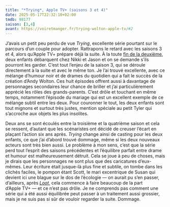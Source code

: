 ```yaml
---
title: "*Trying*, Apple TV+ (saisons 3 et 4)"
date: 2025-05-17T22:32:10+02:00
tmdb: 98177 
saison: [3,4]
avant: https://voiretmanger.fr/trying-wolton-apple-tv/#2
---
```


J’avais un petit peu perdu de vue *Trying*, excellente série pourtant sur le parcours d’un couple pour adopter. Rattrapons le retard avec les saisons 3 et 4, alors qu’Apple TV+ prépare déjà la suite. À la toute [fin de la deuxième](https://voiretmanger.fr/trying-wolton-apple-tv/#2), deux enfants débarquent chez Nikki et Jason et on se demande s’ils pourront les garder. C’est tout l’enjeu de la saison 3, qui se déroule directement à la suite et avec le même ton. Je l’ai trouvé excellente, avec ce mélange d’humour noir et de drames du quotidien qui a fait le succès de la création d’Andy Wolton. Ces huit épisodes offrent aussi à davantage de personnages secondaires leur chance de briller et j’ai particulièrement apprécié les rôles des grands-parents. C’est drôle et touchant en même temps, notamment l’épisode du mariage qui est un excellent exemple de ce mélange subtil entre les deux. Pour couronner le tout, les deux enfants sont tout mignons et surtout très justes, mention spéciale au petit Tyler qui s’accroche aux objets les plus insolites.

Deux ans se sont écoulés entre la troisième et la quatrième saison et cela se ressent, d’autant que les scénaristes ont décidé de creuser l’écart en plaçant l’action six ans après. *Trying* change ainsi de casting pour les deux enfants, ce que j’ai d’abord trouvé dommage, même si les deux nouveaux acteurs sont très bien aussi. Le problème à mon sens, c’est que la série perd tout l’esprit des saisons précédentes et l’équilibre parfait entre drame et humour est malheureusement détruit. Cela se joue à peu de choses, mais je dirais que les personnages ne sont plus que des caricatures d’eux-mêmes. Leur écriture était jusque-là plus fine et subtile, on tombe dans les clichés faciles, le pompon étant Scott, le mari excentrique de Susan qui devient ici une blague sur le dos de l’écologie — on aurait pu s’en passer, d’ailleurs, après [*Loot*](/serie/loot-apple-tv+/), cela commence à faire beaucoup de la part d’Apple TV+ — et ce n’est pas drôle. Je ne comprends pas comment une série qui a été aussi équilibrée peut passer à un traitement aussi grossier, mais je ne suis pas si sûr de vouloir regarder la suite. Dommage.
